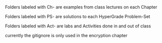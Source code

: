 Folders labeled with Ch- are examples from class lectures on each Chapter

Folders labeled with PS- are solutions to each HyperGrade Problem-Set

Folders labeled with Act- are labs and Activities done in and out of class

currently the gitignore is only used in the encryption chapter
